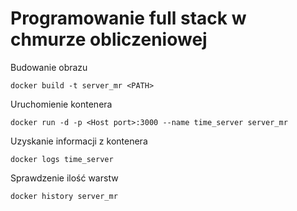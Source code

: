 # Programowanie full stack w chmurze obliczeniowej
Budowanie obrazu

    docker build -t server_mr <PATH>
Uruchomienie kontenera

    docker run -d -p <Host port>:3000 --name time_server server_mr
Uzyskanie informacji z kontenera

    docker logs time_server 
Sprawdzenie ilość warstw

    docker history server_mr

